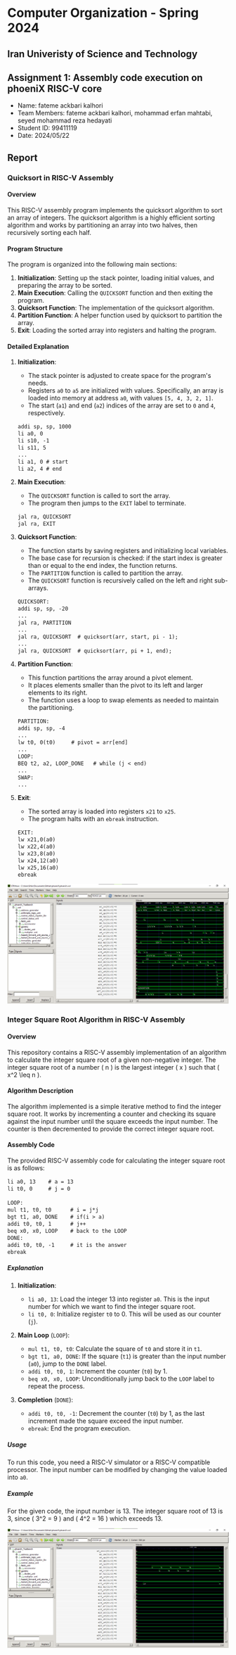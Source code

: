 Computer Organization - Spring 2024
==============================================================
## Iran Univeristy of Science and Technology
## Assignment 1: Assembly code execution on phoeniX RISC-V core

- Name: fateme ackbari kalhori
- Team Members: fateme ackbari kalhori, mohammad erfan mahtabi, seyed mohammad reza hedayati
- Student ID: 99411119
- Date: 2024/05/22

## Report

### Quicksort in RISC-V Assembly

#### Overview
This RISC-V assembly program implements the quicksort algorithm to sort an array of integers. The quicksort algorithm is a highly efficient sorting algorithm and works by partitioning an array into two halves, then recursively sorting each half.

#### Program Structure
The program is organized into the following main sections:
1. **Initialization**: Setting up the stack pointer, loading initial values, and preparing the array to be sorted.
2. **Main Execution**: Calling the `QUICKSORT` function and then exiting the program.
3. **Quicksort Function**: The implementation of the quicksort algorithm.
4. **Partition Function**: A helper function used by quicksort to partition the array.
5. **Exit**: Loading the sorted array into registers and halting the program.

#### Detailed Explanation

1. **Initialization**:
    - The stack pointer is adjusted to create space for the program's needs.
    - Registers `a0` to `a5` are initialized with values. Specifically, an array is loaded into memory at address `a0`, with values `[5, 4, 3, 2, 1]`.
    - The start (`a1`) and end (`a2`) indices of the array are set to `0` and `4`, respectively.

    ```assembly
    addi sp, sp, 1000
    li a0, 0
    li s10, -1
    li s11, 5
    ...
    li a1, 0 # start
    li a2, 4 # end
    ```

2. **Main Execution**:
    - The `QUICKSORT` function is called to sort the array.
    - The program then jumps to the `EXIT` label to terminate.

    ```assembly
    jal ra, QUICKSORT
    jal ra, EXIT
    ```

3. **Quicksort Function**:
    - The function starts by saving registers and initializing local variables.
    - The base case for recursion is checked: if the start index is greater than or equal to the end index, the function returns.
    - The `PARTITION` function is called to partition the array.
    - The `QUICKSORT` function is recursively called on the left and right sub-arrays.

    ```assembly
    QUICKSORT:
    addi sp, sp, -20
    ...
    jal ra, PARTITION
    ...
    jal ra, QUICKSORT  # quicksort(arr, start, pi - 1);
    ...
    jal ra, QUICKSORT  # quicksort(arr, pi + 1, end);
    ```

4. **Partition Function**:
    - This function partitions the array around a pivot element.
    - It places elements smaller than the pivot to its left and larger elements to its right.
    - The function uses a loop to swap elements as needed to maintain the partitioning.

    ```assembly
    PARTITION:
    addi sp, sp, -4
    ...
    lw t0, 0(t0)     # pivot = arr[end]
    ...
    LOOP:
    BEQ t2, a2, LOOP_DONE   # while (j < end)
    ...
    SWAP:
    ...
    ```

5. **Exit**:
    - The sorted array is loaded into registers `x21` to `x25`.
    - The program halts with an `ebreak` instruction.

    ```assembly
    EXIT:
    lw x21,0(a0)
    lw x22,4(a0)
    lw x23,8(a0)
    lw x24,12(a0)
    lw x25,16(a0)
    ebreak
    ```
![Quicksort](https://github.com/Uvthk/phoeniX/blob/main/images/quicksort.png)

### Integer Square Root Algorithm in RISC-V Assembly

#### Overview

This repository contains a RISC-V assembly implementation of an algorithm to calculate the integer square root of a given non-negative integer. The integer square root of a number \( n \) is the largest integer \( x \) such that \( x^2 \leq n \).

#### Algorithm Description

The algorithm implemented is a simple iterative method to find the integer square root. It works by incrementing a counter and checking its square against the input number until the square exceeds the input number. The counter is then decremented to provide the correct integer square root.

#### Assembly Code

The provided RISC-V assembly code for calculating the integer square root is as follows:

```assembly
li a0, 13    # a = 13
li t0, 0     # j = 0

LOOP:
mul t1, t0, t0      # i = j*j
bgt t1, a0, DONE    # if(i > a)
addi t0, t0, 1      # j++
beq x0, x0, LOOP    # back to the LOOP
DONE:
addi t0, t0, -1     # it is the answer
ebreak
```

##### Explanation

1. **Initialization**:
    - `li a0, 13`: Load the integer 13 into register `a0`. This is the input number for which we want to find the integer square root.
    - `li t0, 0`: Initialize register `t0` to 0. This will be used as our counter (`j`).

2. **Main Loop** (`LOOP`):
    - `mul t1, t0, t0`: Calculate the square of `t0` and store it in `t1`.
    - `bgt t1, a0, DONE`: If the square (`t1`) is greater than the input number (`a0`), jump to the `DONE` label.
    - `addi t0, t0, 1`: Increment the counter (`t0`) by 1.
    - `beq x0, x0, LOOP`: Unconditionally jump back to the `LOOP` label to repeat the process.

3. **Completion** (`DONE`):
    - `addi t0, t0, -1`: Decrement the counter (`t0`) by 1, as the last increment made the square exceed the input number.
    - `ebreak`: End the program execution.

##### Usage

To run this code, you need a RISC-V simulator or a RISC-V compatible processor. The input number can be modified by changing the value loaded into `a0`.

##### Example

For the given code, the input number is 13. The integer square root of 13 is 3, since \( 3^2 = 9 \) and \( 4^2 = 16 \) which exceeds 13.

![Int_sqrt](https://github.com/Uvthk/phoeniX/blob/main/images/int_sqrt.png)
